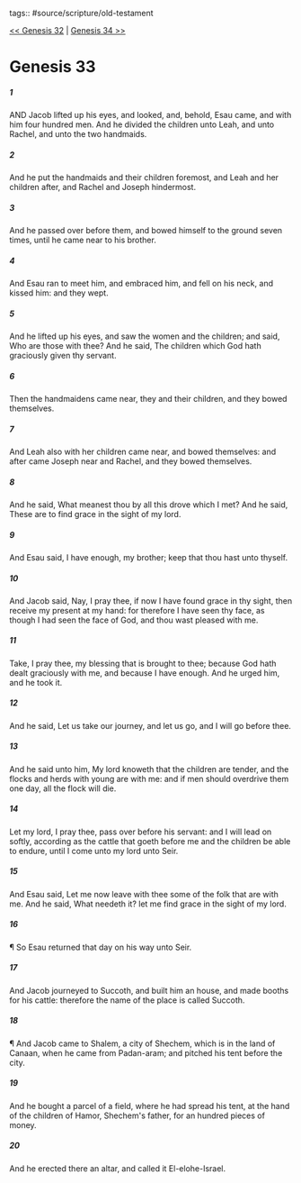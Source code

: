 tags:: #source/scripture/old-testament

[<< Genesis 32](source/scripture/old-testament/01_Genesis/Genesis_32.md) | [Genesis 34 >>](source/scripture/old-testament/01_Genesis/Genesis_34.md)

# Genesis 33

##### 1

AND Jacob lifted up his eyes, and looked, and, behold, Esau came, and with him four hundred men. And he divided the children unto Leah, and unto Rachel, and unto the two handmaids.

##### 2

And he put the handmaids and their children foremost, and Leah and her children after, and Rachel and Joseph hindermost.

##### 3

And he passed over before them, and bowed himself to the ground seven times, until he came near to his brother.

##### 4

And Esau ran to meet him, and embraced him, and fell on his neck, and kissed him: and they wept.

##### 5

And he lifted up his eyes, and saw the women and the children; and said, Who are those with thee? And he said, The children which God hath graciously given thy servant.

##### 6

Then the handmaidens came near, they and their children, and they bowed themselves.

##### 7

And Leah also with her children came near, and bowed themselves: and after came Joseph near and Rachel, and they bowed themselves.

##### 8

And he said, What meanest thou by all this drove which I met? And he said, These are to find grace in the sight of my lord.

##### 9

And Esau said, I have enough, my brother; keep that thou hast unto thyself.

##### 10

And Jacob said, Nay, I pray thee, if now I have found grace in thy sight, then receive my present at my hand: for therefore I have seen thy face, as though I had seen the face of God, and thou wast pleased with me.

##### 11

Take, I pray thee, my blessing that is brought to thee; because God hath dealt graciously with me, and because I have enough. And he urged him, and he took it.

##### 12

And he said, Let us take our journey, and let us go, and I will go before thee.

##### 13

And he said unto him, My lord knoweth that the children are tender, and the flocks and herds with young are with me: and if men should overdrive them one day, all the flock will die.

##### 14

Let my lord, I pray thee, pass over before his servant: and I will lead on softly, according as the cattle that goeth before me and the children be able to endure, until I come unto my lord unto Seir.

##### 15

And Esau said, Let me now leave with thee some of the folk that are with me. And he said, What needeth it? let me find grace in the sight of my lord.

##### 16

¶ So Esau returned that day on his way unto Seir.

##### 17

And Jacob journeyed to Succoth, and built him an house, and made booths for his cattle: therefore the name of the place is called Succoth.

##### 18

¶ And Jacob came to Shalem, a city of Shechem, which is in the land of Canaan, when he came from Padan-aram; and pitched his tent before the city.

##### 19

And he bought a parcel of a field, where he had spread his tent, at the hand of the children of Hamor, Shechem's father, for an hundred pieces of money.

##### 20

And he erected there an altar, and called it El-elohe-Israel.
